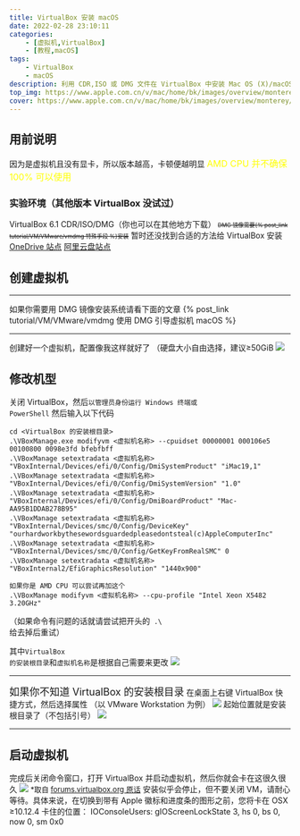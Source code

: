 ```yaml
---
title: VirtualBox 安装 macOS
date: 2022-02-28 23:10:11
categories: 
	- [虚拟机,VirtualBox]
	- [教程,macOS]
tags:
	- VirtualBox
	- macOS
description: 利用 CDR,ISO 或 DMG 文件在 VirtualBox 中安装 Mac OS (X)/macOS
top_img: https://www.apple.com.cn/v/mac/home/bk/images/overview/monterey/tile_monterey__bm1x7sttegty_large.jpg
cover: https://www.apple.com.cn/v/mac/home/bk/images/overview/monterey/tile_monterey__bm1x7sttegty_large.jpg
---
```


## 用前说明
因为是虚拟机且没有显卡，所以版本越高，卡顿便越明显
<font size=3 color=yellow>AMD CPU 并不确保 100% 可以使用</font> 

### 实验环境（其他版本 VirtualBox 没试过）
VirtualBox 6.1
CDR/ISO/DMG（你也可以在其他地方下载）
<font size=1><del>DMG 镜像需要{% post_link tutorial/VM/VMware/vmdmg 特殊手段 %}安装</del></font> 暂时还没找到合适的方法给 VirtualBox 安装
[OneDrive 站点](https://ys8rx-my.sharepoint.com/:f:/g/personal/gucats_ys8rx_onmicrosoft_com/EpoxWXc-tPpFnoAJTb4hoxYB0UWLRWMPHEwt5Tp-ZMZBvA)
[阿里云盘站点](https://www.aliyundrive.com/s/W4PHQ9gyLWi)

## 创建虚拟机

------

如果你需要用 DMG 镜像安装系统请看下面的文章
{% post_link tutorial/VM/VMware/vmdmg 使用 DMG 引导虚拟机 macOS %}

------

创建好一个虚拟机，配置像我这样就好了
（硬盘大小自由选择，建议≥50GiB
![](https://s2.loli.net/2022/08/15/VfX8C7U5aORdlD1.png)

## 修改机型
关闭 VirtualBox，然后<code>以管理员身份运行 Windows 终端或 PowerShell</code>
然后输入以下代码
````SHELL
cd <VirtualBox 的安装根目录>
.\VBoxManage.exe modifyvm <虚拟机名称> --cpuidset 00000001 000106e5 00100800 0098e3fd bfebfbff
.\VBoxManage setextradata <虚拟机名称> "VBoxInternal/Devices/efi/0/Config/DmiSystemProduct" "iMac19,1"
.\VBoxManage setextradata <虚拟机名称> "VBoxInternal/Devices/efi/0/Config/DmiSystemVersion" "1.0"
.\VBoxManage setextradata <虚拟机名称> "VBoxInternal/Devices/efi/0/Config/DmiBoardProduct" "Mac-AA95B1DDAB278B95"
.\VBoxManage setextradata <虚拟机名称> "VBoxInternal/Devices/smc/0/Config/DeviceKey" "ourhardworkbythesewordsguardedpleasedontsteal(c)AppleComputerInc"
.\VBoxManage setextradata <虚拟机名称> "VBoxInternal/Devices/smc/0/Config/GetKeyFromRealSMC" 0
.\VBoxManage setextradata <虚拟机名称> "VBoxInternal2/EfiGraphicsResolution" "1440x900"

如果你是 AMD CPU 可以尝试再加这个
.\VBoxManage modifyvm <虚拟机名称> --cpu-profile "Intel Xeon X5482 3.20GHz"
````
（如果命令有问题的话就请尝试把开头的<code> .\ </code>给去掉后重试）

其中<code>VirtualBox 的安装根目录</code>和<code>虚拟机名称</code>是根据自己需要来更改
![](https://s2.loli.net/2022/08/15/8NLBfTbH2WVOIKc.png)

------

<font size=4>如果你不知道 VirtualBox 的安装根目录</font>
在桌面上右键 VirtualBox 快捷方式，然后选择属性
（以 VMware Workstation 为例）
![](https://s2.loli.net/2022/07/31/1SEVKo8YjUnNMwg.png)
起始位置就是安装根目录了（不包括引号）
![](https://s2.loli.net/2022/07/31/ynSuFXxrRfmaBG5.png)

------

## 启动虚拟机
完成后关闭命令窗口，打开 VirtualBox
并启动虚拟机，然后你就会卡在这很久很久
![](https://s2.loli.net/2022/08/15/8NLBfTbH2WVOIKc.png)
<font size=2>*取自 [forums.virtualbox.org 原话](https://forums.virtualbox.org/viewtopic.php?f=22&t=85631 "It may seem that the installation stalls but don't shut the VM, be patient. Specifically, right before you switch to the graphics with the Apple logo and the progress bar, you'll get stuck at the point where the OSX ≥ 10.12.4 gets stuck:
IOConsoleUsers: gIOScreenLockState 3, hs 0, bs 0, now 0, sm 0x0")</font>
安装似乎会停止，但不要关闭 VM，请耐心等待。具体来说，在切换到带有 Apple 徽标和进度条的图形之前，您将卡在 OSX ≥10.12.4 卡住的位置：
IOConsoleUsers: gIOScreenLockState 3, hs 0, bs 0, now 0, sm 0x0
